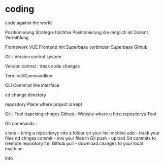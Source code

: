 # coding
code against the world

Positionierung
Strategie 
höchtse Positionierung die möglich ist
Dozent
Vermittlung


Framework VUE Frontend mit Superbase verbinden
Superbase
Github


Git : Version control system

Version control : track code changes

Terminal/Commandline

CLI Commnd line interface

cd change directory

repository Place where project is kept

Git : Tool traacking chnges
Github : Website where u host repositorys Tool


Git commands : 

clone - bring a repositoryy into a folder on your locl mchine
add - track your files nd chnges
commit - sve your files in Git
push - upload Git commits to  rremote repository f.e. Github
pull - download changes to your local machine

Info
